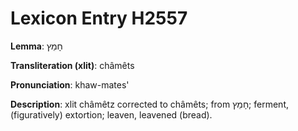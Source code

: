 # Lexicon Entry H2557

**Lemma**: חָמֵץ

**Transliteration (xlit)**: châmêts

**Pronunciation**: khaw-mates'

**Description**:
xlit châmêtz corrected to châmêts; from חָמֵץ; ferment, (figuratively) extortion; leaven, leavened (bread).
